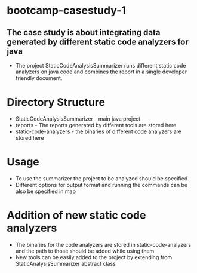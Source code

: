# bootcamp-casestudy-1

## The case study is about integrating data generated by different static code analyzers for java
- The project StaticCodeAnalysisSummarizer runs different static code analyzers on java code and combines the report in a 
single developer friendly document.

# Directory Structure
- StaticCodeAnalysisSummarizer - main java project
- reports - The reports generated by different tools are stored here
- static-code-analyzers - the binaries of different code analyzers are stored here

# Usage
- To use the summarizer the project to be analyzed should be specified 
- Different options for output format and running the commands can be also be specified in map 

# Addition of new static code analyzers
- The binaries for the code analyzers are stored in static-code-analyzers and the path to those should be added while using them
- New tools can be easily added to the project by extending from StaticAnalysisSummarizer abstract class




